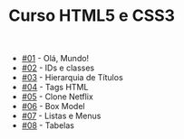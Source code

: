 <h1>Curso HTML5 e CSS3</h1>

<br>

<ul>
  <li><a href="https://aleretamero.github.io/cursos-otavio-miranda/html-css/ex001/">#01</a> - Olá, Mundo!</li>
  <li><a href="https://aleretamero.github.io/cursos-otavio-miranda/html-css/ex002/">#02</a> - IDs e classes</li>
  <li><a href="https://aleretamero.github.io/cursos-otavio-miranda/html-css/ex003/">#03</a> - Hierarquia de Títulos</li>
  <li><a href="https://aleretamero.github.io/cursos-otavio-miranda/html-css/ex004/">#04</a> - Tags HTML</li>
  <li><a href="https://aleretamero.github.io/cursos-otavio-miranda/html-css/ex005/">#05</a> - Clone Netflix</li>
  <li><a href="https://aleretamero.github.io/cursos-otavio-miranda/html-css/ex006/">#06</a> - Box Model</li>
  <li><a href="https://aleretamero.github.io/cursos-otavio-miranda/html-css/ex007/">#07</a> - Listas e Menus</li>
  <li><a href="https://aleretamero.github.io/cursos-otavio-miranda/html-css/ex008/">#08</a> - Tabelas</li>
</ul>
